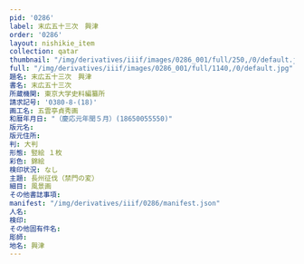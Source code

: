 ```yaml
---
pid: '0286'
label: 末広五十三次　興津
order: '0286'
layout: nishikie_item
collection: qatar
thumbnail: "/img/derivatives/iiif/images/0286_001/full/250,/0/default.jpg"
full: "/img/derivatives/iiif/images/0286_001/full/1140,/0/default.jpg"
題名: 末広五十三次　興津
書名: 末広五十三次
所蔵機関: 東京大学史料編纂所
請求記号: '0380-8-(18)'
画工名: 五雲亭貞秀画
和暦年月日: "（慶応元年閏５月）(18650055550)"
版元名: 
版元住所: 
判: 大判
形態: 竪絵 １枚
彩色: 錦絵
検印状況: なし
主題: 長州征伐（禁門の変）
細目: 風景画
その他書誌事項: 
manifest: "/img/derivatives/iiif/0286/manifest.json"
人名: 
検印: 
その他固有件名: 
彫師: 
地名: 興津
---
```

